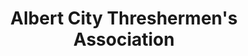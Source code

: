 ---
layout: repo
title: "Albert City Threshermen's Association"
id: 11701
permalink: repos/11701/
---